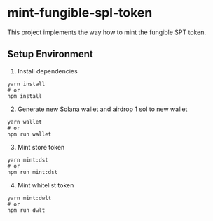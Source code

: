 # mint-fungible-spl-token

This project implements the way how to mint the fungible SPT token.

## Setup Environment

1. Install dependencies

```
yarn install
# or
npm install
```

2. Generate new Solana wallet and airdrop 1 sol to new wallet

```
yarn wallet
# or
npm run wallet
```

3. Mint store token

```
yarn mint:dst
# or
npm run mint:dst
```

4. Mint whitelist token

```
yarn mint:dwlt
# or
npm run dwlt
```
